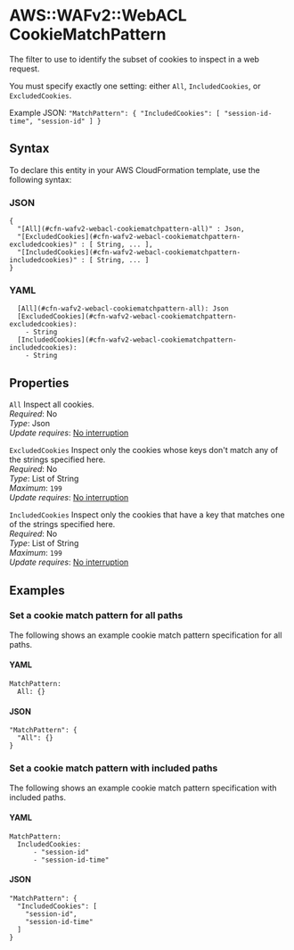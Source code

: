 # AWS::WAFv2::WebACL CookieMatchPattern<a name="aws-properties-wafv2-webacl-cookiematchpattern"></a>

The filter to use to identify the subset of cookies to inspect in a web request\. 

You must specify exactly one setting: either `All`, `IncludedCookies`, or `ExcludedCookies`\.

Example JSON: `"MatchPattern": { "IncludedCookies": [ "session-id-time", "session-id" ] }` 

## Syntax<a name="aws-properties-wafv2-webacl-cookiematchpattern-syntax"></a>

To declare this entity in your AWS CloudFormation template, use the following syntax:

### JSON<a name="aws-properties-wafv2-webacl-cookiematchpattern-syntax.json"></a>

```
{
  "[All](#cfn-wafv2-webacl-cookiematchpattern-all)" : Json,
  "[ExcludedCookies](#cfn-wafv2-webacl-cookiematchpattern-excludedcookies)" : [ String, ... ],
  "[IncludedCookies](#cfn-wafv2-webacl-cookiematchpattern-includedcookies)" : [ String, ... ]
}
```

### YAML<a name="aws-properties-wafv2-webacl-cookiematchpattern-syntax.yaml"></a>

```
  [All](#cfn-wafv2-webacl-cookiematchpattern-all): Json
  [ExcludedCookies](#cfn-wafv2-webacl-cookiematchpattern-excludedcookies): 
    - String
  [IncludedCookies](#cfn-wafv2-webacl-cookiematchpattern-includedcookies): 
    - String
```

## Properties<a name="aws-properties-wafv2-webacl-cookiematchpattern-properties"></a>

`All`  <a name="cfn-wafv2-webacl-cookiematchpattern-all"></a>
Inspect all cookies\.   
*Required*: No  
*Type*: Json  
*Update requires*: [No interruption](https://docs.aws.amazon.com/AWSCloudFormation/latest/UserGuide/using-cfn-updating-stacks-update-behaviors.html#update-no-interrupt)

`ExcludedCookies`  <a name="cfn-wafv2-webacl-cookiematchpattern-excludedcookies"></a>
Inspect only the cookies whose keys don't match any of the strings specified here\.   
*Required*: No  
*Type*: List of String  
*Maximum*: `199`  
*Update requires*: [No interruption](https://docs.aws.amazon.com/AWSCloudFormation/latest/UserGuide/using-cfn-updating-stacks-update-behaviors.html#update-no-interrupt)

`IncludedCookies`  <a name="cfn-wafv2-webacl-cookiematchpattern-includedcookies"></a>
Inspect only the cookies that have a key that matches one of the strings specified here\.   
*Required*: No  
*Type*: List of String  
*Maximum*: `199`  
*Update requires*: [No interruption](https://docs.aws.amazon.com/AWSCloudFormation/latest/UserGuide/using-cfn-updating-stacks-update-behaviors.html#update-no-interrupt)

## Examples<a name="aws-properties-wafv2-webacl-cookiematchpattern--examples"></a>



### Set a cookie match pattern for all paths<a name="aws-properties-wafv2-webacl-cookiematchpattern--examples--Set_a_cookie_match_pattern_for_all_paths_"></a>

The following shows an example cookie match pattern specification for all paths\. 

#### YAML<a name="aws-properties-wafv2-webacl-cookiematchpattern--examples--Set_a_cookie_match_pattern_for_all_paths_--yaml"></a>

```
MatchPattern:
  All: {}
```

#### JSON<a name="aws-properties-wafv2-webacl-cookiematchpattern--examples--Set_a_cookie_match_pattern_for_all_paths_--json"></a>

```
"MatchPattern": {
  "All": {}
}
```

### Set a cookie match pattern with included paths<a name="aws-properties-wafv2-webacl-cookiematchpattern--examples--Set_a_cookie_match_pattern_with_included_paths_"></a>

The following shows an example cookie match pattern specification with included paths\. 

#### YAML<a name="aws-properties-wafv2-webacl-cookiematchpattern--examples--Set_a_cookie_match_pattern_with_included_paths_--yaml"></a>

```
MatchPattern:
  IncludedCookies:
      - "session-id"
      - "session-id-time"
```

#### JSON<a name="aws-properties-wafv2-webacl-cookiematchpattern--examples--Set_a_cookie_match_pattern_with_included_paths_--json"></a>

```
"MatchPattern": {
  "IncludedCookies": [
    "session-id",
    "session-id-time"
  ]
}
```